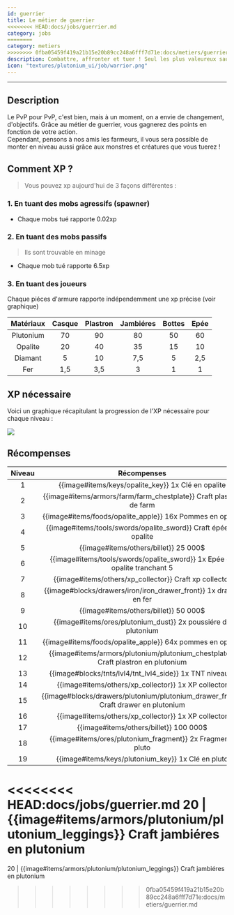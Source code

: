 ```yaml
---
id: guerrier
title: Le métier de guerrier
<<<<<<<< HEAD:docs/jobs/guerrier.md
category: jobs
========
category: metiers
>>>>>>>> 0fba05459f419a21b15e20b89cc248a6fff7d71e:docs/metiers/guerrier.md
description: Combattre, affronter et tuer ! Seul les plus valeureux sauront atteindre la fin de cet objectif.
icon: "textures/plutonium_ui/job/warrior.png"
---
```

___
## Description

Le PvP pour PvP, c'est bien, mais à un moment, on a envie de changement, d'objectifs. Grâce au métier de guerrier, vous gagnerez des points en fonction de votre action.  
Cependant, pensons à nos amis les farmeurs, il vous sera possible de monter en niveau aussi grâce aux monstres et créatures que vous tuerez !

## Comment XP ?

> Vous pouvez xp aujourd'hui de 3 façons différentes :

### 1. En tuant des mobs agressifs (spawner)

- Chaque mobs tué rapporte 0.02xp

### 2. En tuant des mobs passifs

> Ils sont trouvable en minage

- Chaque mob tué rapporte 6.5xp 

### 3. En tuant des joueurs

Chaque piéces d'armure rapporte indépendemment une xp précise (voir graphique)

Matériaux | Casque | Plastron | Jambiéres | Bottes | Epée 
:----: | :---------: | :---------: | :---------: | :---------:| :---------: 
Plutonium | 70 | 90 | 80 | 50 | 60
Opalite | 20 | 40 | 35 | 15 | 10
Diamant | 5 | 10 | 7,5 | 5 | 2,5
Fer | 1,5 | 3,5 | 3 | 1 | 1

## XP nécessaire

Voici un graphique récapitulant la progression de l'XP nécessaire pour chaque niveau :  

<img style="margin: 0 auto;" src="https://user-images.githubusercontent.com/109299545/179062119-d4ceae2f-0a9e-4d0b-a375-7fd3b3452178.PNG">

## Récompenses

Niveau | Récompenses
:----: | :---------: 
1 | {{image#items/keys/opalite_key}} 1x Clé en opalite 
2 | {{image#items/armors/farm/farm_chestplate}} Craft plastron de farm 
3 | {{image#items/foods/opalite_apple}} 16x Pommes en opalite 
4 | {{image#items/tools/swords/opalite_sword}} Craft épée en opalite 
5 | {{image#items/others/billet}} 25 000$ 
6 | {{image#items/tools/swords/opalite_sword}} 1x Epée en opalite tranchant 5 
7 | {{image#items/others/xp_collector}} Craft xp collector 
8 | {{image#blocks/drawers/iron/iron_drawer_front}} 1x drawer en fer 
9 | {{image#items/others/billet}} 50 000$ 
10 | {{image#items/ores/plutonium_dust}} 2x poussiére de plutonium 
11 | {{image#items/foods/opalite_apple}} 64x pommes en opalite 
12 | {{image#items/armors/plutonium/plutonium_chestplate}} Craft plastron en plutonium 
13 | {{image#blocks/tnts/lvl4/tnt_lvl4_side}} 1x TNT niveau 4
14 | {{image#items/others/xp_collector}} 1x XP collector 
15 | {{image#blocks/drawers/plutonium/plutonium_drawer_front}} Craft drawer en plutonium 
16 | {{image#items/others/xp_collector}} 1x XP collector 
17 | {{image#items/others/billet}} 100 000$ 
18 | {{image#items/ores/plutonium_fragment}} 2x Fragments pluto 
19 | {{image#items/keys/plutonium_key}} 1x Clé en pluto 
<<<<<<<< HEAD:docs/jobs/guerrier.md
20 | {{image#items/armors/plutonium/plutonium_leggings}} Craft jambiéres en plutonium
========
20 | {{image#items/armors/plutonium/plutonium_leggings}} Craft jambiéres en plutonium 
>>>>>>>> 0fba05459f419a21b15e20b89cc248a6fff7d71e:docs/metiers/guerrier.md
